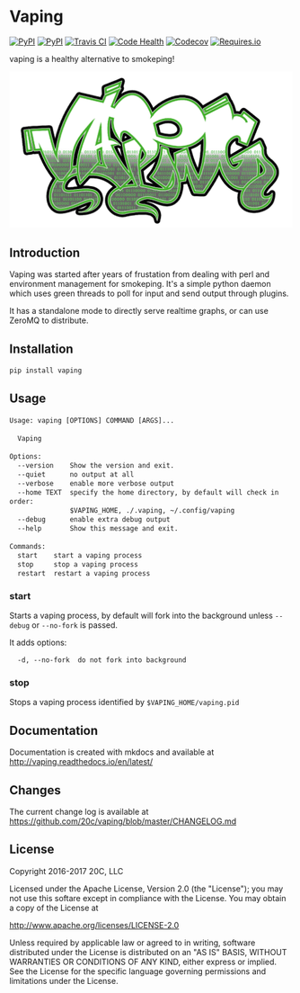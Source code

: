 
# Vaping

[![PyPI](https://img.shields.io/pypi/v/vaping.svg?maxAge=3600)](https://pypi.python.org/pypi/vaping)
[![PyPI](https://img.shields.io/pypi/pyversions/vaping.svg?maxAge=3600)](https://pypi.python.org/pypi/vaping)
[![Travis CI](https://img.shields.io/travis/20c/vaping.svg?maxAge=3600)](https://travis-ci.org/20c/vaping)
[![Code Health](https://landscape.io/github/20c/vaping/master/landscape.svg?style=flat)](https://landscape.io/github/20c/vaping/master)
[![Codecov](https://img.shields.io/codecov/c/github/20c/vaping/master.svg?maxAge=3600)](https://codecov.io/github/20c/vaping)
[![Requires.io](https://img.shields.io/requires/github/20c/vaping.svg?maxAge=3600)](https://requires.io/github/20c/vaping/requirements)

vaping is a healthy alternative to smokeping!

![Vaping](https://raw.githubusercontent.com/20c/vaping/master/docs/img/vaping.png)

## Introduction

Vaping was started after years of frustation from dealing with perl and
environment management for smokeping. It's a simple python daemon which uses
green threads to poll for input and send output through plugins.

It has a standalone mode to directly serve realtime graphs, or can use ZeroMQ
to distribute.


## Installation

```sh
pip install vaping
```


## Usage

```
Usage: vaping [OPTIONS] COMMAND [ARGS]...

  Vaping

Options:
  --version    Show the version and exit.
  --quiet      no output at all
  --verbose    enable more verbose output
  --home TEXT  specify the home directory, by default will check in order:
               $VAPING_HOME, ./.vaping, ~/.config/vaping
  --debug      enable extra debug output
  --help       Show this message and exit.

Commands:
  start    start a vaping process
  stop     stop a vaping process
  restart  restart a vaping process
```


### start

Starts a vaping process, by default will fork into the background unless
`--debug` or `--no-fork` is passed.

It adds options:

```
  -d, --no-fork  do not fork into background
```


### stop

Stops a vaping process identified by `$VAPING_HOME/vaping.pid`


## Documentation

Documentation is created with mkdocs and available at <http://vaping.readthedocs.io/en/latest/>


## Changes

The current change log is available at <https://github.com/20c/vaping/blob/master/CHANGELOG.md>


## License

Copyright 2016-2017 20C, LLC

Licensed under the Apache License, Version 2.0 (the "License");
you may not use this softare except in compliance with the License.
You may obtain a copy of the License at

   http://www.apache.org/licenses/LICENSE-2.0

Unless required by applicable law or agreed to in writing, software
distributed under the License is distributed on an "AS IS" BASIS,
WITHOUT WARRANTIES OR CONDITIONS OF ANY KIND, either express or implied.
See the License for the specific language governing permissions and
limitations under the License.

